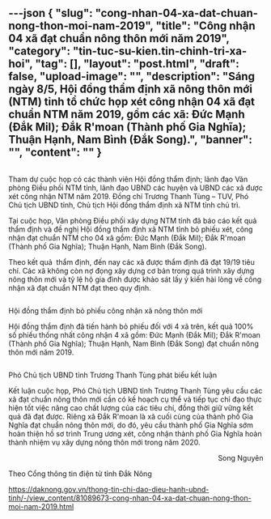 ---json
{
    "slug": "cong-nhan-04-xa-dat-chuan-nong-thon-moi-nam-2019",
    "title": "Công nhận 04 xã đạt chuẩn nông thôn mới năm 2019",
    "category": "tin-tuc-su-kien.tin-chinh-tri-xa-hoi",
    "tag": [],
    "layout": "post.html",
    "draft": false,
    "upload-image": "",
    "description": "Sáng ngày 8/5, Hội đồng thẩm định xã nông thôn mới (NTM) tỉnh tổ chức họp xét công nhận 04 xã đạt chuẩn NTM năm 2019, gồm các xã: Đức Mạnh (Đắk Mil); Đắk R'moan (Thành phố Gia Nghĩa); Thuận Hạnh, Nam Bình (Đắk Song).",
    "banner": "",
    "__content__": ""
}
---
<p><strong><img alt="" src="https://daknong.gov.vn/documents/693758/0/IMG_7908.JPG/e3de0b71-60d6-413c-97e3-4050d36ed863?t=1588922647878" /></strong></p>

<p>Tham dự cuộc họp c&oacute; c&aacute;c th&agrave;nh vi&ecirc;n Hội đồng thẩm định; l&atilde;nh đạo Văn ph&ograve;ng Điều phối&nbsp;NTM&nbsp;tỉnh, l&atilde;nh đạo UBND c&aacute;c huyện v&agrave; UBND c&aacute;c x&atilde; được x&eacute;t c&ocirc;ng nhận NTM năm 2019. Đồng ch&iacute; Trương Thanh T&ugrave;ng &ndash; TUV, Ph&oacute; Chủ tịch UBND tỉnh, Chủ tịch Hội đồng thẩm định x&atilde; NTM tỉnh&nbsp;chủ tr&igrave;.</p>

<p>Tại cuộc họp, Văn ph&ograve;ng Điều phối x&acirc;y dựng NTM tỉnh đ&atilde; b&aacute;o c&aacute;o kết quả thẩm định v&agrave; đề nghị Hội đồng thẩm định x&atilde; NTM tỉnh bỏ phiếu x&eacute;t, c&ocirc;ng nhận đạt chuẩn NTM cho 04 x&atilde; gồm: Đức Mạnh (Đắk Mil); Đắk R&#39;moan (Th&agrave;nh phố Gia Nghĩa); Thuận Hạnh, Nam B&igrave;nh (Đắk Song).</p>

<p>Theo kết quả&nbsp; thẩm định, đến nay c&aacute;c x&atilde; được thẩm định đ&atilde; đạt 19/19 ti&ecirc;u ch&iacute;. C&aacute;c x&atilde; kh&ocirc;ng c&ograve;n nợ đọng x&acirc;y dựng cơ bản trong qu&aacute; tr&igrave;nh x&acirc;y dựng n&ocirc;ng th&ocirc;n mới v&agrave; tỷ lệ hộ gia đ&igrave;nh được khảo s&aacute;t lấy &yacute; kiến h&agrave;i l&ograve;ng về c&ocirc;ng nhận x&atilde; đạt chuẩn NTM đạt theo quy định.</p>

<p><img alt="" src="https://daknong.gov.vn/documents/693758/0/IMG_7935.JPG/5d7b12ce-813d-4736-a8c8-e90dd333948d?t=1588922662511" /></p>

<p>Hội đồng thẩm định bỏ phiếu c&ocirc;ng nhận x&atilde; n&ocirc;ng th&ocirc;n mới</p>

<p>Hội đồng thẩm định đ&atilde; tiến h&agrave;nh bỏ phiếu đối với 4 x&atilde; tr&ecirc;n, kết quả 100% số phiếu thống nhất c&ocirc;ng nhận 4 x&atilde; gồm: Đức Mạnh (Đắk Mil); Đắk R&#39;moan (Th&agrave;nh phố Gia Nghĩa); Thuận Hạnh, Nam B&igrave;nh (Đắk Song) đạt chuẩn n&ocirc;ng th&ocirc;n mới năm 2019.</p>

<p><img alt="" src="https://daknong.gov.vn/documents/693758/0/IMG_7913.JPG/e038d38a-a1fd-425d-8753-b1f1ec043f8d?t=1588922655294" /></p>

<p>Ph&oacute; Chủ tịch UBND tỉnh Trương Thanh T&ugrave;ng ph&aacute;t biểu kết luận</p>

<p>Kết luận cuộc họp, Ph&oacute; Chủ tịch UBND tỉnh Trương Thanh T&ugrave;ng y&ecirc;u cầu c&aacute;c x&atilde; đạt chuẩn n&ocirc;ng th&ocirc;n mới cần c&oacute; kế hoạch cụ thể v&agrave; tiếp tục chỉ đạo thực hiện tốt việc n&acirc;ng cao chất lượng của c&aacute;c ti&ecirc;u ch&iacute;, đồng thời giữ vững kết quả đ&atilde; đạt được. Ri&ecirc;ng x&atilde; Đắk R&#39;moan l&agrave; x&atilde; cuối c&ugrave;ng của th&agrave;nh phố Gia Nghĩa đạt chuẩn n&ocirc;ng th&ocirc;n mới, do đ&oacute;, y&ecirc;u cầu th&agrave;nh phố Gia Nghĩa sớm ho&agrave;n thiện hồ sơ tr&igrave;nh Trung ương x&eacute;t, c&ocirc;ng nhận th&agrave;nh phố Gia Nghĩa ho&agrave;n th&agrave;nh nhiệm vụ x&acirc;y dựng n&ocirc;ng th&ocirc;n mới trong năm 2020.</p>

<p style="text-align:right">Song Nguy&ecirc;n</p>

<p>Theo Cổng th&ocirc;ng tin điện tử tỉnh Đắk N&ocirc;ng</p>

<p><a href="https://daknong.gov.vn/thong-tin-chi-dao-dieu-hanh-ubnd-tinh/-/view_content/81089673-cong-nhan-04-xa-dat-chuan-nong-thon-moi-nam-2019.html">https://daknong.gov.vn/thong-tin-chi-dao-dieu-hanh-ubnd-tinh/-/view_content/81089673-cong-nhan-04-xa-dat-chuan-nong-thon-moi-nam-2019.html</a></p>
